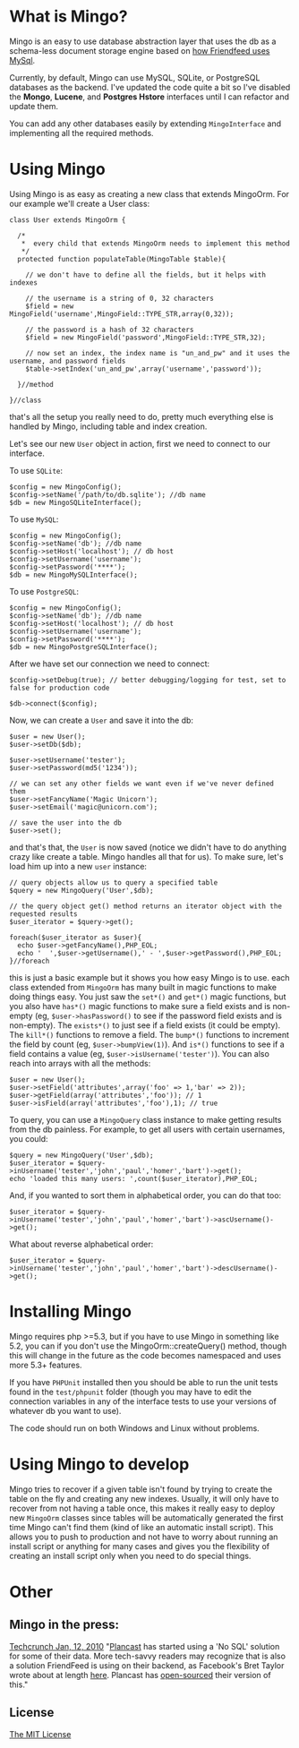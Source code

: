 # What is Mingo?

Mingo is an easy to use database abstraction layer that uses the db as a schema-less document 
storage engine based on [how Friendfeed uses MySql](http://bret.appspot.com/entry/how-friendfeed-uses-mysql).

Currently, by default, Mingo can use  MySQL, SQLite, or PostgreSQL databases as the backend. 
I've updated the code quite a bit so I've disabled the __Mongo__, __Lucene__, and __Postgres Hstore__ 
interfaces until I can refactor and update them. 

You can add any other databases easily by extending `MingoInterface` and implementing all the required methods.

# Using Mingo

Using Mingo is as easy as creating a new class that extends MingoOrm. For our example we'll create a User class:

    class User extends MingoOrm {

      /*
       *  every child that extends MingoOrm needs to implement this method
       */
      protected function populateTable(MingoTable $table){
        
        // we don't have to define all the fields, but it helps with indexes
        
        // the username is a string of 0, 32 characters
        $field = new MingoField('username',MingoField::TYPE_STR,array(0,32));
        
        // the password is a hash of 32 characters
        $field = new MingoField('password',MingoField::TYPE_STR,32);
        
        // now set an index, the index name is "un_and_pw" and it uses the username, and password fields
        $table->setIndex('un_and_pw',array('username','password'));
      
      }//method

    }//class

that's all the setup you really need to do, pretty much everything else is handled by Mingo, 
including table and index creation.

Let's see our new `User` object in action, first we need to connect to our interface.

To use `SQLite`:

    $config = new MingoConfig();
    $config->setName('/path/to/db.sqlite'); //db name    
    $db = new MingoSQLiteInterface();

To use `MySQL`:

    $config = new MingoConfig();
    $config->setName('db'); //db name
    $config->setHost('localhost'); // db host
    $config->setUsername('username');
    $config->setPassword('****');    
    $db = new MingoMySQLInterface();
    
To use `PostgreSQL`:

    $config = new MingoConfig();
    $config->setName('db'); //db name
    $config->setHost('localhost'); // db host
    $config->setUsername('username');
    $config->setPassword('****');
    $db = new MingoPostgreSQLInterface();
    
After we have set our connection we need to connect:
    
    $config->setDebug(true); // better debugging/logging for test, set to false for production code
    
    $db->connect($config);

Now, we can create a `User` and save it into the db:

    $user = new User();
    $user->setDb($db);
    
    $user->setUsername('tester');
    $user->setPassword(md5('1234'));
    
    // we can set any other fields we want even if we've never defined them
    $user->setFancyName('Magic Unicorn');
    $user->setEmail('magic@unicorn.com');
    
    // save the user into the db
    $user->set();

and that's that, the `User` is now saved (notice we didn't have to do anything crazy 
like create a table. Mingo handles all that for us). To make sure, let's load him up into a 
new `user` instance:

    // query objects allow us to query a specified table
    $query = new MingoQuery('User',$db);
    
    // the query object get() method returns an iterator object with the requested results
    $user_iterator = $query->get();

    foreach($user_iterator as $user){
      echo $user->getFancyName(),PHP_EOL;
      echo '  ',$user->getUsername(),' - ',$user->getPassword(),PHP_EOL;
    }//foreach

this is just a basic example but it shows you how easy Mingo is to use. each class extended 
from `MingoOrm` has many built in magic functions to make doing things easy. You just saw 
the `set*()` and `get*()` magic functions, but you also have `has*()` magic functions to make 
sure a field exists and is non-empty (eg, `$user->hasPassword()` to see if the password field 
exists and is non-empty). The `exists*()` to just see if a field exists (it could be empty). 
The `kill*()` functions to remove a field. The `bump*()` functions to increment the field by count 
(eg, `$user->bumpView(1)`). And `is*()` functions to see if a field contains a value 
(eg, `$user->isUsername('tester')`). You can also reach into arrays with all the methods:

    $user = new User();
    $user->setField('attributes',array('foo' => 1,'bar' => 2));
    $user->getField(array('attributes','foo')); // 1
    $user->isField(array('attributes','foo'),1); // true


To query, you can use a `MingoQuery` class instance to make getting results from the db painless. 
For example, to get all users with certain usernames, you could:

    $query = new MingoQuery('User',$db);
    $user_iterator = $query->inUsername('tester','john','paul','homer','bart')->get();
    echo 'loaded this many users: ',count($user_iterator),PHP_EOL;

And, if you wanted to sort them in alphabetical order, you can do that too:

    $user_iterator = $query->inUsername('tester','john','paul','homer','bart')->ascUsername()->get();

What about reverse alphabetical order:

    $user_iterator = $query->inUsername('tester','john','paul','homer','bart')->descUsername()->get();

# Installing Mingo

Mingo requires php >=5.3, but if you have to use Mingo in something like 5.2, you can if you don't
use the MingoOrm::createQuery() method, though this will change in the future as the code becomes
namespaced and uses more 5.3+ features.

If you have `PHPUnit` installed then you should be able to run the unit tests found in the `test/phpunit` 
folder (though you may have to edit the connection variables in any of the interface tests to use your 
versions of whatever db you want to use).

The code should run on both Windows and Linux without problems.

# Using Mingo to develop

Mingo tries to recover if a given table isn't found by trying to create the table on the fly 
and creating any new indexes. Usually, it will only have to recover from not having a table once, 
this makes it really easy to deploy new `MingoOrm` classes since tables will be automatically 
generated the first time Mingo can't find them (kind of like an automatic install script). 
This allows you to push to production and not have to worry about running an install script or 
anything for many cases and gives you the flexibility of creating an install script only when 
you need to do special things.

# Other

## Mingo in the press:

[Techcrunch Jan, 12, 2010](http://www.techcrunch.com/2010/01/12/plancast-facebook-events/)
"[Plancast](http://plancast.com) has started using a 'No SQL' solution for some of their data. More tech-savvy readers may 
recognize that is also a solution FriendFeed is using on their backend, as Facebook's Bret Taylor wrote 
about at length [here](http://bret.appspot.com/entry/how-friendfeed-uses-mysql). 
Plancast has [open-sourced](http://github.com/Jaymon/Mingo) their version of this."

## License

[The MIT License](http://www.opensource.org/licenses/mit-license.php)

